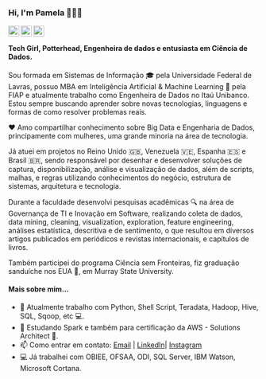 ### Hi, I'm Pamela 👩🏽‍💻


<a href="https://www.linkedin.com/in/pamela-santos/i">
  <img align="left" alt="Pamela's Linkdein" width="22px" src="https://cdn.jsdelivr.net/npm/simple-icons@v3/icons/linkedin.svg" />
</a>
<a href="https://github.com/pamelasantos">
  <img align="left" alt="Pamela's Github" width="22px" src="https://cdn.jsdelivr.net/npm/simple-icons@v3/icons/github.svg" />
</a>
<a href="https://www.instagram.com/littlecodegirl">
  <img align="left" alt="Pamela's Instagram" width="22px" src="https://cdn.jsdelivr.net/npm/simple-icons@v3/icons/instagram.svg" />
</a>

<br />

#### Tech Girl, Potterhead, Engenheira de dados e entusiasta em Ciência de Dados.

Sou formada em Sistemas de Informação 🎓 pela Universidade Federal de Lavras, possuo MBA em Inteligência Artificial & Machine Learning 🤖 pela FIAP e atualmente trabalho como Engenheira de Dados no Itaú Unibanco. Estou sempre buscando aprender sobre novas tecnologias, linguagens e formas de como resolver problemas reais. 

❤️ Amo compartilhar conhecimento sobre Big Data e Engenharia de Dados, principamente com mulheres, uma grande minoria na área de tecnologia.

Já atuei em projetos no Reino Unido 🇬🇧, Venezuela 🇻🇪, Espanha 🇪🇸 e Brasil 🇧🇷, sendo responsável por desenhar e desenvolver soluções de captura, disponibilização, análise e visualização de dados, além de scripts, malhas, e regras utilizando conhecimentos do negócio, estrutura de sistemas, arquitetura e tecnologia.

Durante a faculdade desenvolvi pesquisas acadêmicas 🔍 na área de Governança de TI e Inovação em Software, realizando coleta de dados, data mining, cleaning, visualization, exploration, feature engineering, análises estatística, descritiva e de sentimento, o que resultou em diversos artigos publicados em periódicos e revistas internacionais, e capítulos de livros. 

Também participei do programa Ciência sem Fronteiras, fiz graduação sanduíche nos EUA 🗽, em Murray State University.


#### Mais sobre mim...

- 🌱 Atualmente trabalho com Python, Shell Script, Teradata, Hadoop, Hive, SQL, Sqoop, etc 💻.
- 🔭 Estudando Spark e também para certificação da AWS - Solutions Architect 🚀.
- 📫 Como entrar em contato: [Email](pam.santos91@gmail.com) | [LinkedIn](https://www.linkedin.com/in/pamela-santos/)| [Instagram](https://www.instagram.com/littlecodegirl/)
- 💻 Já trabalhei com OBIEE, OFSAA, ODI, SQL Server, IBM Watson, Microsoft Cortana.
